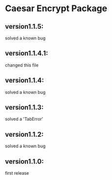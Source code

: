 # Caesar Encrypt Package

## version1.1.5:
solved a known bug

## version1.1.4.1:
changed this file

## version1.1.4:
solved a known bug

## version1.1.3:
solved a 'TabError'

## version1.1.2:
solved a known bug

## version1.1.0:
first release